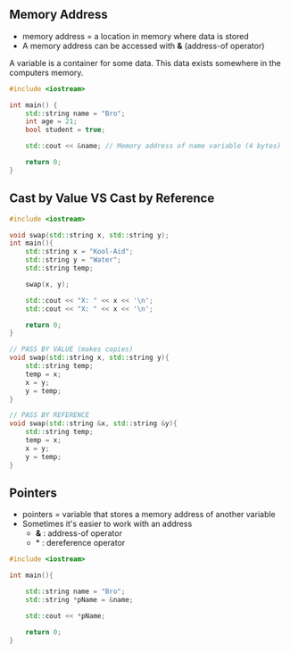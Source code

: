 ## Memory Address

- memory address = a location in memory where data is stored
- A memory address can be accessed with **&** (address-of operator)

A variable is a container for some data. This data exists somewhere in the computers memory. 

```cpp
#include <iostream>

int main() {
    std::string name = "Bro";
    int age = 21;
    bool student = true;

    std::cout << &name; // Memory address of name variable (4 bytes)

    return 0;
}
```

## Cast by Value VS Cast by Reference

```cpp
#include <iostream>

void swap(std::string x, std::string y);
int main(){
    std::string x = "Kool-Aid";
    std::string y = "Water";
    std::string temp;

    swap(x, y);

    std::cout << "X: " << x << '\n';
    std::cout << "X: " << x << '\n';

    return 0;
}

// PASS BY VALUE (makes copies)
void swap(std::string x, std::string y){
    std::string temp;
    temp = x;
    x = y;
    y = temp;
}

// PASS BY REFERENCE
void swap(std::string &x, std::string &y){
    std::string temp;
    temp = x;
    x = y;
    y = temp;
}
```

## Pointers
- pointers = variable that stores a memory address of another variable
- Sometimes it's easier to work with an address
  - **&** : address-of operator
  - \* : dereference operator 

```cpp
#include <iostream>

int main(){

    std::string name = "Bro";
    std::string *pName = &name;

    std::cout << *pName;

    return 0;
}
```